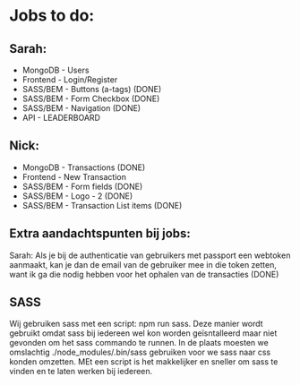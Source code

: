 # Jobs to do:

## Sarah:
- MongoDB - Users
- Frontend - Login/Register
- SASS/BEM - Buttons (a-tags) (DONE)
- SASS/BEM - Form Checkbox (DONE)
- SASS/BEM - Navigation (DONE)
- API - LEADERBOARD


## Nick:
- MongoDB - Transactions (DONE)
- Frontend - New Transaction
- SASS/BEM - Form fields (DONE)
- SASS/BEM - Logo - 2 (DONE)
- SASS/BEM - Transaction List items (DONE)


## Extra aandachtspunten bij jobs:
Sarah: Als je bij de authenticatie van gebruikers met passport een webtoken aanmaakt, kan je dan de email van de gebruiker mee in die token zetten, want ik ga die nodig hebben voor het ophalen van de transacties (DONE)

## SASS
Wij gebruiken sass met een script: npm run sass. 
Deze manier wordt gebruikt omdat sass bij iedereen wel kon worden geïsntalleerd maar niet gevonden om het sass commando te runnen.
In de plaats moesten we omslachtig ./node_modules/.bin/sass gebruiken voor we sass naar css konden omzetten.
MEt een script is het makkelijker en sneller om sass te vinden en te laten werken bij iedereen.
